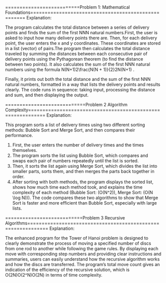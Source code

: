 ==========================Problem 1: Mathematical Foundations====================================================
Explanation: 

The program calculates the total distance between a series of delivery points and finds the sum of the first NNN natural numbers.First,
the user is asked to input how many delivery points there are. Then, for each delivery point, the user enters the x and y coordinates. 
These coordinates are stored in a list (vector) of pairs.The program then calculates the total distance traveled by summing the distances between each 
consecutive pair of delivery points using the Pythagorean theorem (to find the distance between two points). It also calculates the sum of the first NNN natural 
numbers using the formula N(N+1)2\frac{N(N + 1)}{2}2N(N+1) . 

Finally, it prints out both the total distance and the sum of the first NNN natural numbers, formatted in a way that lists the delivery points and results clearly.
The code runs in sequence: taking input, processing the distance and sum, and then displaying the output. 


============================Problem 2 Algorithm Complexity============================================================
Explanation: 

This program sorts a list of delivery times using two different sorting methods: Bubble Sort and Merge Sort, and then compares their performance. 
 1. First, the user enters the number of delivery times and the times themselves. 
2. The program sorts the list using Bubble Sort, which compares and swaps each pair of numbers repeatedly until the list is sorted. 
3. Then, it sorts the list again using Merge Sort, which divides the list into smaller parts, sorts them, and then merges the parts back together in order. 
4. After sorting with both methods, the program displays the sorted list, shows how much time each method took, and explains the time complexity of each method (Bubble Sort: \(O(N^2)\), Merge Sort: \(O(N \log N)\)). 
The code compares these two algorithms to show that Merge Sort is faster and more efficient than Bubble Sort, especially with large lists. 


===========================Problem 3 Recursive Algorithms=============================================================
Explanation: 

The enhanced program for the Tower of Hanoi problem is designed to clearly demonstrate the process of moving a specified number of discs from one rod to another while following the game rules. By displaying each move with corresponding step numbers and providing clear instructions and summaries, users can easily understand how the recursive algorithm works and how the discs are transferred. The program’s total move count gives an indication of the efficiency of the recursive solution, which is O(2N)O(2^N)O(2N) in terms of time complexity. 
 
